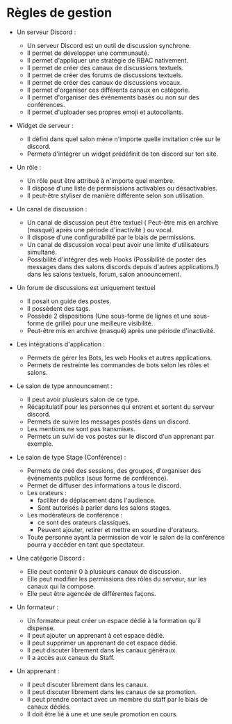 # Règles de gestion

- Un serveur Discord :
  - Un serveur Discord est un outil de discussion synchrone.
  - Il permet de développer une communauté.
  - Il permet d'appliquer une stratégie de RBAC nativement.
  - Il permet de créer des canaux de discussions textuels.
  - Il permet de créer des forums de discussions textuels.
  - Il permet de créer des canaux de discussions vocaux.
  - Il permet d'organiser ces différents canaux en catégorie.
  - Il permet d'organiser des événements basés ou non sur des conférences.
  - Il permet d'uploader ses propres emoji et autocollants.

- Widget de serveur :
  - Il défini dans quel salon mène n'importe quelle invitation crée sur le discord.
  - Permets d'intégrer un widget prédéfinit de ton discord sur ton site.

- Un rôle : 
  - Un rôle peut être attribué à n'importe quel membre.
  - Il dispose d'une liste de permsissions activables ou désactivables.
  - Il peut-être styliser de manière différente selon son utilisation.

- Un canal de discussion : 
  - Un canal de discussion peut être textuel ( Peut-être mis en archive (masqué) après une période d'inactivité ) ou vocal.
  - Il dispose d'une configurabilité par le biais de permissions.
  - Un canal de discussion vocal peut avoir une limite d'utilisateurs simultané.
  - Possibilité d'intégrer des web Hooks (Possibilité de poster des messages dans des salons discords depuis d'autres applications.!) dans les salons textuels, forum, salon announcement.

- Un forum de discussions est uniquement textuel
  - Il posait un guide des postes.
  - Il possèdent des tags.
  - Possède 2 dispositions (Une sous-forme de lignes et une sous-forme de grille) pour une meilleure visibilité.
  - Peut-être mis en archive (masqué) après une période d'inactivité.

- Les intégrations d'application :
  - Permets de gérer les Bots, les web Hooks et autres applications.
  - Permets de restreinte les commandes de bots selon les rôles et salons.


- Le salon de type announcement :
  - Il peut avoir plusieurs salon de ce type.
  - Récapitulatif pour les personnes qui entrent et sortent du serveur discord.
  - Permets de suivre les messages postés dans un discord.
  - Les mentions ne sont pas transmises.
  - Permets un suivi de vos postes sur le discord d'un apprenant par exemple.

- Le salon de type Stage (Conférence) :
  - Permets de créé des sessions, des groupes, d'organiser des événements publics (sous forme de conférence).
  - Permet de diffuser des informations a tous le discord.
  - Les orateurs :
    - faciliter de déplacement dans l'audience.
    - Sont autorisés à parler dans les salons stages.
  - Les modérateurs de conférence :
    - ce sont des orateurs classiques.
    - Peuvent ajouter, retirer et mettre en sourdine d'orateurs.
  - Toute personne ayant la permission de voir le salon de la conférence pourra y accéder en tant que spectateur.
  

- Une catégorie Discord :
  - Elle peut contenir 0 à plusieurs canaux de discussion.
  - Elle peut modifier les permissions des rôles du serveur, sur les canaux qui la compose.
  - Elle peut être agencée de différentes façons.

  
- Un formateur :
  - Un formateur peut créer un espace dédié à la formation qu'il dispense.
  - Il peut ajouter un apprenant à cet espace dédié.
  - Il peut supprimer un apprenant de cet espace dédié.
  - Il peut discuter librement dans les canaux généraux.
  - Il a accès aux canaux du Staff.

- Un apprenant : 
  - Il peut discuter librement dans les canaux.
  - Il peut discuter librement dans les canaux de sa promotion.
  - Il peut prendre contact avec un membre du staff par le biais de canaux dédiés.
  - Il doit être lié à une et une seule promotion en cours.